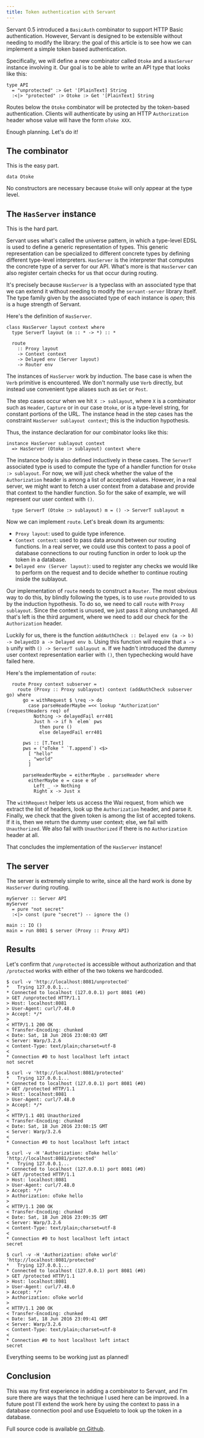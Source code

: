 ```yaml
---
title: Token authentication with Servant
---
```


Servant 0.5 introduced a `BasicAuth` combinator to support HTTP Basic
authentication. However, Servant is designed to be extensible without needing
to modify the library: the goal of this article is to see how we can implement
a simple token based authentication.

Specifically, we will define a new combinator called `Otoke` and a `HasServer`
instance involving it. Our goal is to be able to write an API type that looks
like this:

```
type API
  = "unprotected" :> Get '[PlainText] String
  :<|> "protected" :> Otoke :> Get '[PlainText] String
```

Routes below the `Otoke` combinator will be protected by the token-based
authentication. Clients will authenticate by using an HTTP `Authorization`
header whose value will have the form `oToke XXX`.

Enough planning. Let's do it!

The combinator
--------------

This is the easy part.

```
data Otoke
```

No constructors are necessary because `Otoke` will only appear at the type
level.

The `HasServer` instance
------------------------

This is the hard part.

Servant uses what's called the universe pattern, in which a type-level EDSL is
used to define a generic representation of types. This generic representation
can be specialized to different concrete types by defining different
type-level interpreters. `HasServer` is the interpreter that computes the
concrete type of a server for our API. What's more is that `HasServer` can also
register certain checks for us that occur during routing.

It's precisely because `HasServer` is a typeclass with an associated type that
we can extend it without needing to modify the `servant-server` library itself.
The type family given by the associated type of each instance is _open_; this
is a huge strength of Servant.

Here's the definition of `HasServer`.

```
class HasServer layout context where
  type ServerT layout (m :: * -> *) :: *

  route
    :: Proxy layout
    -> Context context
    -> Delayed env (Server layout)
    -> Router env
```

The instances of `HasServer` work by induction. The base case is when the
`Verb` primitive is encountered. We don't normally use `Verb` directly, but
instead use convenient type aliases such as `Get` or `Post`.

The step cases occur when we hit `X :> sublayout`, where `X` is a combinator
such as `Header`, `Capture` or in our case `Otoke`, or is a type-level string,
for constant portions of the URL. The instance head in the step cases has the
constraint `HasServer sublayout context`; this is the induction hypothesis.

Thus, the instance declaration for our combinator looks like this:

```
instance HasServer sublayout context
  => HasServer (Otoke :> sublayout) context where
```

The instance body is also defined inductively in these cases. The `ServerT`
associated type is used to compute the type of a handler function for `Otoke :>
sublayout`. For now, we will just check whether the value of the
`Authorization` header is among a list of accepted values. However, in a real
server, we might want to fetch a user context from a database and provide that
context to the handler function. So for the sake of example, we will represent
our user context with `()`.

```
  type ServerT (Otoke :> sublayout) m = () -> ServerT sublayout m
```

Now we can implement `route`. Let's break down its arguments:

  * `Proxy layout`: used to guide type inference.
  * `Context context`: used to pass data around between our routing functions.
    In a real server, we could use this context to pass a pool of database
    connections to our routing function in order to look up the token in a
    database.
  * `Delayed env (Server layout)`: used to register any checks we would like to
    perform on the request and to decide whether to continue routing inside
    the sublayout.

Our implementation of `route` needs to construct a `Router`. The most obvious
way to do this, by blindly following the types, is to use `route` provided to
us by the induction hypothesis. To do so, we need to call `route` with `Proxy
sublayout`. Since the context is unused, we just pass it along unchanged. All
that's left is the third argument, where we need to add our check for the
`Authorization` header.

Luckily for us, there is the function `addAuthCheck :: Delayed env (a -> b) ->
DelayedIO a -> Delayed env b`. Using this function will require that `a -> b`
unify with `() -> ServerT sublayout m`. If we hadn't introduced the dummy user
context representation earlier with `()`, then typechecking would have failed
here.

Here's the implementation of `route`:

```
  route Proxy context subserver =
    route (Proxy :: Proxy sublayout) context (addAuthCheck subserver go) where
      go = withRequest $ \req -> do
        case parseHeaderMaybe =<< lookup "Authorization" (requestHeaders req) of
          Nothing -> delayedFail err401
          Just h -> if h `elem` pws
            then pure ()
            else delayedFail err401

      pws :: [T.Text]
      pws = ("oToke " `T.append`) <$>
        [ "hello"
        , "world"
        ]

      parseHeaderMaybe = eitherMaybe . parseHeader where
        eitherMaybe e = case e of
          Left _ -> Nothing
          Right x -> Just x
```

The `withRequest` helper lets us access the Wai request, from which we extract
the list of headers, look up the `Authorization` header, and parse it. Finally,
we check that the given token is among the list of accepted tokens. If it is,
then we return the dummy user context; else, we fail with `Unauthorized`. We
also fail with `Unauthorized` if there is no `Authorization` header at all.

That concludes the implementation of the `HasServer` instance!

The server
----------

The server is extremely simple to write, since all the hard work is done by
`HasServer` during routing.

```
myServer :: Server API
myServer
  = pure "not secret"
  :<|> const (pure "secret") -- ignore the ()

main :: IO ()
main = run 8081 $ server (Proxy :: Proxy API)
```

Results
-------

Let's confirm that `/unprotected` is accessible without authorization and that
`/protected` works with either of the two tokens we hardcoded.

```
$ curl -v 'http://localhost:8081/unprotected'
*   Trying 127.0.0.1...
* Connected to localhost (127.0.0.1) port 8081 (#0)
> GET /unprotected HTTP/1.1
> Host: localhost:8081
> User-Agent: curl/7.48.0
> Accept: */*
>
< HTTP/1.1 200 OK
< Transfer-Encoding: chunked
< Date: Sat, 18 Jun 2016 23:08:03 GMT
< Server: Warp/3.2.6
< Content-Type: text/plain;charset=utf-8
<
* Connection #0 to host localhost left intact
not secret
```

```
$ curl -v 'http://localhost:8081/protected'
*   Trying 127.0.0.1...
* Connected to localhost (127.0.0.1) port 8081 (#0)
> GET /protected HTTP/1.1
> Host: localhost:8081
> User-Agent: curl/7.48.0
> Accept: */*
>
< HTTP/1.1 401 Unauthorized
< Transfer-Encoding: chunked
< Date: Sat, 18 Jun 2016 23:08:15 GMT
< Server: Warp/3.2.6
<
* Connection #0 to host localhost left intact
```

```
$ curl -v -H 'Authorization: oToke hello' 'http://localhost:8081/protected'
*   Trying 127.0.0.1...
* Connected to localhost (127.0.0.1) port 8081 (#0)
> GET /protected HTTP/1.1
> Host: localhost:8081
> User-Agent: curl/7.48.0
> Accept: */*
> Authorization: oToke hello
>
< HTTP/1.1 200 OK
< Transfer-Encoding: chunked
< Date: Sat, 18 Jun 2016 23:09:35 GMT
< Server: Warp/3.2.6
< Content-Type: text/plain;charset=utf-8
<
* Connection #0 to host localhost left intact
secret
```
```
$ curl -v -H 'Authorization: oToke world' 'http://localhost:8081/protected'
*   Trying 127.0.0.1...
* Connected to localhost (127.0.0.1) port 8081 (#0)
> GET /protected HTTP/1.1
> Host: localhost:8081
> User-Agent: curl/7.48.0
> Accept: */*
> Authorization: oToke world
>
< HTTP/1.1 200 OK
< Transfer-Encoding: chunked
< Date: Sat, 18 Jun 2016 23:09:41 GMT
< Server: Warp/3.2.6
< Content-Type: text/plain;charset=utf-8
<
* Connection #0 to host localhost left intact
secret
```

Everything seems to be working just as planned!

Conclusion
----------

This was my first experience in adding a combinator to Servant, and I'm sure
there are ways that the technique I used here can be improved. In a future post
I'll extend the work here by using the context to pass in a database connection
pool and use Esqueleto to look up the token in a database.

Full source code is available
[on Github](https://github.com/tsani/servant-otoke/tree/815c0aef69c3a0aac8b0f664a8122c8d2a490182).
